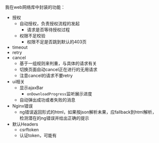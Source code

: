 我在web网络库中封装的功能：

- 授权
    - 自动授权，负责授权流程的发起
        - 请求是否等待授权过程
    - 权限不足校验
        - 权限不足是否跳到默认的403页
- timeout
- retry
- cancel
    - 基于一组规则来判重，与具体的请求有关
    - 切换页面自动cancel正在进行的无用请求
    - 注意cancel的请求不要retry
- ui相关
    - 显示ajaxBar
        - `onDownloadProgress`监听展示进度
    - 自动弹出成功或者失败的消息
- Nginx错误
    - ng错误返回形式的html，如果按json解析未果，应fallback到html解析，检测潜在的ng错误并给出正确的提示
- 默认Headers
    - csrftoken
    - 认证token，可能有